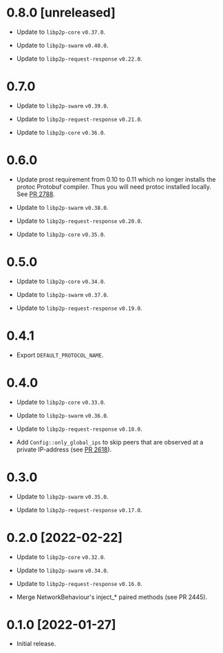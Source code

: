 # 0.8.0 [unreleased]
 
- Update to `libp2p-core` `v0.37.0`.

- Update to `libp2p-swarm` `v0.40.0`.

- Update to `libp2p-request-response` `v0.22.0`.

# 0.7.0

- Update to `libp2p-swarm` `v0.39.0`.

- Update to `libp2p-request-response` `v0.21.0`.

- Update to `libp2p-core` `v0.36.0`.

# 0.6.0

- Update prost requirement from 0.10 to 0.11 which no longer installs the protoc Protobuf compiler.
  Thus you will need protoc installed locally. See [PR 2788].

- Update to `libp2p-swarm` `v0.38.0`.

- Update to `libp2p-request-response` `v0.20.0`.

- Update to `libp2p-core` `v0.35.0`.

[PR 2788]: https://github.com/libp2p/rust-libp2p/pull/2788

# 0.5.0

- Update to `libp2p-core` `v0.34.0`.

- Update to `libp2p-swarm` `v0.37.0`.

- Update to `libp2p-request-response` `v0.19.0`.

# 0.4.1

- Export `DEFAULT_PROTOCOL_NAME`.

# 0.4.0

- Update to `libp2p-core` `v0.33.0`.

- Update to `libp2p-swarm` `v0.36.0`.

- Update to `libp2p-request-response` `v0.18.0`.

- Add `Config::only_global_ips` to skip peers that are observed at a private IP-address
  (see [PR 2618]).

[PR 2618]: https://github.com/libp2p/rust-libp2p/pull/2618

# 0.3.0

- Update to `libp2p-swarm` `v0.35.0`.

- Update to `libp2p-request-response` `v0.17.0`.

# 0.2.0 [2022-02-22]

- Update to `libp2p-core` `v0.32.0`.

- Update to `libp2p-swarm` `v0.34.0`.

- Update to `libp2p-request-response` `v0.16.0`.

- Merge NetworkBehaviour's inject_\* paired methods (see PR 2445).

[PR 2445]: https://github.com/libp2p/rust-libp2p/pull/2445

# 0.1.0 [2022-01-27]

- Initial release.
